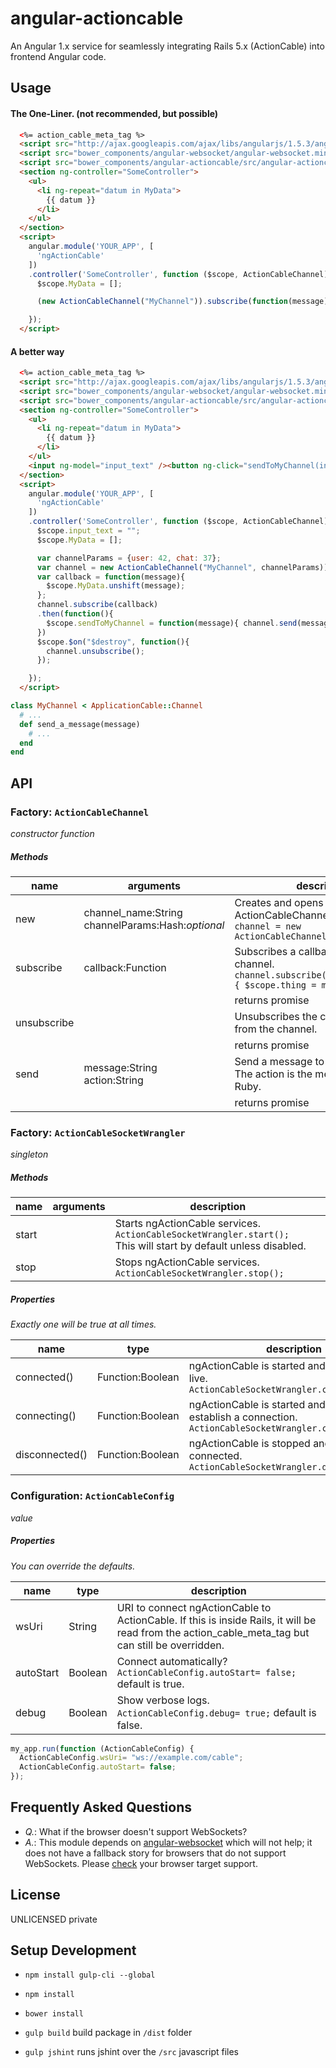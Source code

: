 # angular-actioncable
An Angular 1.x service for seamlessly integrating Rails 5.x (ActionCable) into frontend Angular code.

## Usage

#### The One-Liner. (not recommended, but possible)

```html
  <%= action_cable_meta_tag %>
  <script src="http://ajax.googleapis.com/ajax/libs/angularjs/1.5.3/angular.min.js"></script>
  <script src="bower_components/angular-websocket/angular-websocket.min.js"></script>
  <script src="bower_components/angular-actioncable/src/angular-actioncable.js"></script>
  <section ng-controller="SomeController">
    <ul>
      <li ng-repeat="datum in MyData">
        {{ datum }}
      </li>
    </ul>
  </section>
  <script>
    angular.module('YOUR_APP', [
      'ngActionCable'
    ])
    .controller('SomeController', function ($scope, ActionCableChannel) {
      $scope.MyData = [];

      (new ActionCableChannel("MyChannel")).subscribe(function(message){ $scope.MyData.unshift(message) })

    });
  </script>
```

#### A better way

```html
  <%= action_cable_meta_tag %>
  <script src="http://ajax.googleapis.com/ajax/libs/angularjs/1.5.3/angular.min.js"></script>
  <script src="bower_components/angular-websocket/angular-websocket.min.js"></script>
  <script src="bower_components/angular-actioncable/src/angular-actioncable.js"></script>
  <section ng-controller="SomeController">
    <ul>
      <li ng-repeat="datum in MyData">
        {{ datum }}
      </li>
    </ul>
    <input ng-model="input_text" /><button ng-click="sendToMyChannel(input_text)">Send</button>
  </section>
  <script>
    angular.module('YOUR_APP', [
      'ngActionCable'
    ])
    .controller('SomeController', function ($scope, ActionCableChannel) {
      $scope.input_text = "";
      $scope.MyData = [];

      var channelParams = {user: 42, chat: 37};
      var channel = new ActionCableChannel("MyChannel", channelParams));
      var callback = function(message){
        $scope.MyData.unshift(message);
      };
      channel.subscribe(callback)
      .then(function(){
        $scope.sendToMyChannel = function(message){ channel.send(message, 'send_a_message') };
      })
      $scope.$on("$destroy", function(){
        channel.unsubscribe();
      });

    });
  </script>
```

```ruby
class MyChannel < ApplicationCable::Channel
  # ...
  def send_a_message(message)
    # ...
  end
end
```

## API

### Factory: `ActionCableChannel`

_constructor function_

##### Methods
name        | arguments                                              | description
------------|--------------------------------------------------------|--------------------------------------------
new         | channel_name:String<br />channelParams:Hash:_optional_ | Creates and opens an ActionCableChannel instance. `var channel = new ActionCableChannel('MyChannel');`
subscribe   | callback:Function                                      | Subscribes a callback function to the channel. `channel.subscribe(function(message){ $scope.thing = message });`
            |                                                        | returns promise
unsubscribe |                                                        | Unsubscribes the callback function from the channel.
            |                                                        | returns promise
send        | message:String<br />action:String                      | Send a message to an action in Rails. The action is the method name in Ruby.
            |                                                        | returns promise

### Factory: `ActionCableSocketWrangler`

_singleton_

##### Methods
name        | arguments                                              | description
------------|--------------------------------------------------------|--------------------------------------------
start       |                                                        | Starts ngActionCable services. `ActionCableSocketWrangler.start();`<br />This will start by default unless disabled.
stop        |                                                        | Stops ngActionCable services. `ActionCableSocketWrangler.stop();`

##### Properties

_Exactly one will be true at all times._

name             | type              | description
-----------------|-------------------|------------
connected()      | Function:Boolean  | ngActionCable is started and connected live. `ActionCableSocketWrangler.connected();`
connecting()     | Function:Boolean  | ngActionCable is started and trying to establish a connection. `ActionCableSocketWrangler.connecting();`
disconnected()   | Function:Boolean  | ngActionCable is stopped and not connected. `ActionCableSocketWrangler.disconnected();`

### Configuration: `ActionCableConfig`

_value_

##### Properties

_You can override the defaults._

name      | type    | description
----------|---------|------------
wsUri     | String  | URI to connect ngActionCable to ActionCable.  If this is inside Rails, it will be read from the action_cable_meta_tag but can still be overridden.
autoStart | Boolean | Connect automatically? `ActionCableConfig.autoStart= false;` default is true.
debug     | Boolean | Show verbose logs. `ActionCableConfig.debug= true;` default is false.

```javascript
my_app.run(function (ActionCableConfig) {
  ActionCableConfig.wsUri= "ws://example.com/cable";
  ActionCableConfig.autoStart= false;
});
```

## Frequently Asked Questions

 * *Q.*: What if the browser doesn't support WebSockets?
 * *A.*: This module depends on [angular-websocket](https://github.com/AngularClass/angular-websocket) which will not help; it does not have a fallback story for browsers that do not support WebSockets. Please [check](http://caniuse.com/#feat=websockets) your browser target support.

## License
UNLICENSED private


## Setup Development
 - `npm install gulp-cli --global`
 - `npm install`
 - `bower install`

 - `gulp build` build package in `/dist` folder
 - `gulp jshint` runs jshint over the `/src` javascript files
